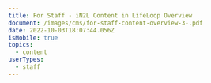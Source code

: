 ```yaml
---
title: For Staff - iN2L Content in LifeLoop Overview
document: /images/cms/for-staff-content-overview-3-.pdf
date: 2022-10-03T18:07:44.056Z
isMobile: true
topics:
  - content
userTypes:
  - staff
---
```

